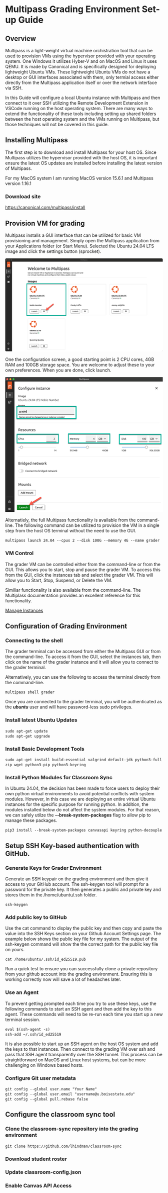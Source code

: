 # Multipass Grading Environment Set-up Guide
## Overview
Multipass is a light-weight virtual machine orchistration tool that can be used to provision VMs using the hypervisor provided with your operating system. One Windows it utilizes Hyber-V and on MacOS and Linux it uses QEMU. It is made by Canonical and is specifically designed for deploying lightweight Ubuntu VMs. These lightweight Ubuntu VMs do not have a desktop or GUI interfaces associated with them, only termial access either directly from the Multipass application itself or over the network interface via SSH.  

In this Guide will configure a local Ubuntu instance with Multipass and then connect to it over SSH utilizing the Remote Development Extension in VSCode running on the host operating system. There are many ways to extend the functionality of these tools including setting up shared folders between the host operating system and the VMs running on Multipass, but those techniques will not be covered in this guide.

## Installing Multipass
The first step is to download and install Multipass for your host OS. Since Multipass utilizes the hypervisor provided with the host OS, it is important ensure the latest OS updates are installed before installing the latest version of Multipass. 

For my MacOS system I am running MacOS version 15.6.1 and Multipass version 1.16.1

### Download site
https://canonical.com/multipass/install

## Provision VM for grading
Multipass installs a GUI interface that can be utilized for basic VM provisioning and management.  Simply open the Multipass application from your Applications folder (or Start Menu). Selected the Ubuntu 24.04 LTS image and click the settings button (sprocket).

![Screen showing the available Ubuntu images](../images/multipass-launch.png "Mulitpass Image Launch Screen")

One the configuration screen, a good starting point is 2 CPU cores, 4GB RAM and 100GB storage space. You are welcome to adjust these to your own preferences. When you are done, click launch.

![Screen showing the CPU, Memory and Storage configuration options](../images/multipass-configuration.png "Mulitpass Image Configuration Screen")

Alternatiely, the full Multipass functionality is available from the command-line. The following command can be utilized to provision the VM in a single step from the host OS terminal without the need to use the GUI.

```
multipass launch 24.04 --cpus 2 --disk 100G --memory 4G --name grader
```

### VM Control
The grader VM can be controlled either from the command-line or from the GUI. This allows you to start, stop and pause the grader VM.  To access this from the GUI, click the instances tab and select the grader VM.  This will allow you to Start, Stop, Suspend, or Delete the VM.  

Similiar functionality is also available from the command-line. The Multiplass documentation provides an excellent reference for this functionality.

[Manage Instances](https://documentation.ubuntu.com/multipass/en/latest/how-to-guides/manage-instances/)


## Configuration of Grading Environment
### Connecting to the shell
The grader terminal can be accessed from either the Multipass GUI or from the command-line.  To access it from the GUI, select the instances tab, then click on the name of the grader instance and it will allow you to connect to the grader terminal.  

Alternatively, you can use the following to access the terminal directly from the command-line.

```
multipass shell grader
```

Once you are connected to the grader terminal, you will be authenticated as the ***ubuntu*** user and will have password-less sudo privileges.

### Install latest Ubuntu Updates
``` 
sudo apt-get update
sudo apt-get upgrade
```

### Install Basic Development Tools
```
sudo apt-get install build-essential valgrind default-jdk python3-full zip wget python3-pip python3-keyring
```

### Install Python Modules for Classroom Sync
In Ubuntu 24.04, the decision has been made to force users to deploy their own python virtual environments to avoid potential conflicts with system modules.  However, in this case we are deploying an entire virtual Ubuntu instances for the specific purpose for running python. In addition, the modules installed below do not affect the system modules. For that reason, we can safely utilze the **--break-system-packages** flag to allow pip to manage these packages.

```
pip3 install --break-system-packages canvasapi keyring python-decouple
```

## Setup SSH Key-based authentication with GitHub.
### Generate Keys for Grader Environment
Generate an SSH keypair on the grading environment and then give it access to your GitHub account. The ssh-keygen tool will prompt for a password for the private key. It then generates a public and private key and stores them in the /home/ubuntu/.ssh folder. 
```
ssh-keygen
```

### Add public key to GitHub
Use the cat command to display the public key and then copy and paste the value into the SSH Keys section on your Github Account Settings page. The example below shows the public key file for my system. The output of the ssh-keygen command will show the the correct path for the public key file on yours.

```
cat /home/ubuntu/.ssh/id_ed25519.pub
```

Run a quick test to ensure you can successfully clone a private repository from your github account into the grading environment. Ensuring this is working correctly now will save a lot of headaches later.

### Use an Agent
To prevent getting prompted each time you try to use these keys, use the following commands to start an SSH agent and then add the key to this agent. These commands will need to be re-run each time you start up a new terminal session.

```
eval $(ssh-agent -s)
ssh-add ~/.ssh/id_ed25519
```

It is also possible to start up an SSH agent on the host OS system and add the keys to that instances. Then connect to the grading VM over ssh and pass that SSH agent transparently over the SSH tunnel. This process can be straightforward on MacOS and Linux host systems, but can be more challenging on Windows based hosts.

### Configure Git user metadata
```
git config --global user.name "Your Name"
git config --global user.email "username@u.boisestate.edu"     
git config --global pull.rebase false
```

## Configure the classroom sync tool
### Clone the classroom-sync repository into the grading environment
```
git clone https://github.com/lhindman/classroom-sync
```
### Download student roster

### Update classroom-config.json

### Enable Canvas API Access
